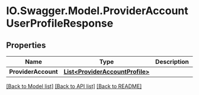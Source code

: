 # IO.Swagger.Model.ProviderAccountUserProfileResponse
## Properties

Name | Type | Description | Notes
------------ | ------------- | ------------- | -------------
**ProviderAccount** | [**List&lt;ProviderAccountProfile&gt;**](ProviderAccountProfile.md) |  | [optional] 

[[Back to Model list]](../README.md#documentation-for-models) [[Back to API list]](../README.md#documentation-for-api-endpoints) [[Back to README]](../README.md)


